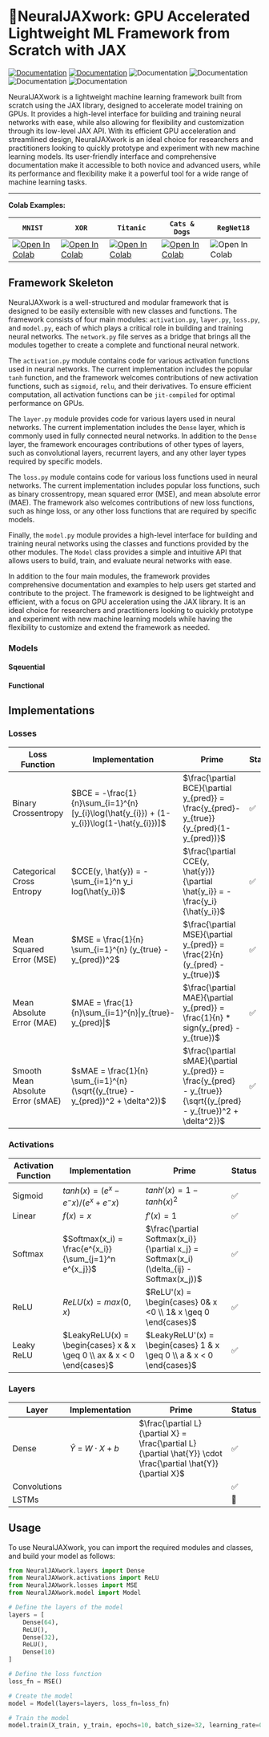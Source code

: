 # 🐇NeuralJAXwork: GPU Accelerated Lightweight ML Framework from Scratch with JAX

[![Documentation](https://img.shields.io/badge/Complete-documentation-blue.svg)](https://rgs2151.github.io/NeuralJAXwork/) [![Documentation](https://img.shields.io/badge/api-reference-blue.svg)](https://rgs2151.github.io/NeuralJAXwork/_autosummary/NeuralJAXwork.html) ![Documentation](https://img.shields.io/badge/ONNX-supported-orange.svg) ![Documentation](https://img.shields.io/badge/GPU-supported-brightgreen.svg) ![Documentation](https://img.shields.io/badge/JIT-compiled-yellow.svg) ![Documentation](https://img.shields.io/badge/python-3.7_|_3.8_|_3.9_|_3.10-blue.svg)

NeuralJAXwork is a lightweight machine learning framework built from scratch using the JAX library, designed to accelerate model training on GPUs. It provides a high-level interface for building and training neural networks with ease, while also allowing for flexibility and customization through its low-level JAX API. With its efficient GPU acceleration and streamlined design, NeuralJAXwork is an ideal choice for researchers and practitioners looking to quickly prototype and experiment with new machine learning models. Its user-friendly interface and comprehensive documentation make it accessible to both novice and advanced users, while its performance and flexibility make it a powerful tool for a wide range of machine learning tasks.

---

**Colab Examples:**

| `MNIST`                                                                                                                                                                              | `XOR`                                                                                                                                                                                | `Titanic`                                                                                                                                                                            | `Cats & Dogs`                                                                                                                                                                        | `RegNet18`                                                             |
| -------------------------------------------------------------------------------------------------------------------------------------------------------------------------------------- | -------------------------------------------------------------------------------------------------------------------------------------------------------------------------------------- | -------------------------------------------------------------------------------------------------------------------------------------------------------------------------------------- | -------------------------------------------------------------------------------------------------------------------------------------------------------------------------------------- | ------------------------------------------------------------------------ |
| [![Open In Colab](https://colab.research.google.com/assets/colab-badge.svg)](https://colab.research.google.com/github/googlecolab/colabtools/blob/master/notebooks/colab-github-demo.ipynb) | [![Open In Colab](https://colab.research.google.com/assets/colab-badge.svg)](https://colab.research.google.com/github/googlecolab/colabtools/blob/master/notebooks/colab-github-demo.ipynb) | [![Open In Colab](https://colab.research.google.com/assets/colab-badge.svg)](https://colab.research.google.com/github/googlecolab/colabtools/blob/master/notebooks/colab-github-demo.ipynb) | [![Open In Colab](https://colab.research.google.com/assets/colab-badge.svg)](https://colab.research.google.com/github/googlecolab/colabtools/blob/master/notebooks/colab-github-demo.ipynb) | ![Open In Colab](https://colab.research.google.com/assets/colab-badge.svg) |

## Framework Skeleton

NeuralJAXwork is a well-structured and modular framework that is designed to be easily extensible with new classes and functions. The framework consists of four main modules: `activation.py`, `layer.py`, `loss.py`, and `model.py`, each of which plays a critical role in building and training neural networks. The `network.py` file serves as a bridge that brings all the modules together to create a complete and functional neural network.

The `activation.py` module contains code for various activation functions used in neural networks. The current implementation includes the popular `tanh` function, and the framework welcomes contributions of new activation functions, such as `sigmoid`, `relu`, and their derivatives. To ensure efficient computation, all activation functions can be `jit-compiled` for optimal performance on GPUs.

The `layer.py` module provides code for various layers used in neural networks. The current implementation includes the `Dense` layer, which is commonly used in fully connected neural networks. In addition to the `Dense` layer, the framework encourages contributions of other types of layers, such as convolutional layers, recurrent layers, and any other layer types required by specific models.

The `loss.py` module contains code for various loss functions used in neural networks. The current implementation includes popular loss functions, such as binary crossentropy, mean squared error (MSE), and mean absolute error (MAE). The framework also welcomes contributions of new loss functions, such as hinge loss, or any other loss functions that are required by specific models.

Finally, the `model.py` module provides a high-level interface for building and training neural networks using the classes and functions provided by the other modules. The `Model` class provides a simple and intuitive API that allows users to build, train, and evaluate neural networks with ease.

In addition to the four main modules, the framework provides comprehensive documentation and examples to help users get started and contribute to the project. The framework is designed to be lightweight and efficient, with a focus on GPU acceleration using the JAX library. It is an ideal choice for researchers and practitioners looking to quickly prototype and experiment with new machine learning models while having the flexibility to customize and extend the framework as needed.

### Models

#### Sqeuential

#### Functional

## Implementations

### Losses

| Loss Function                     | Implementation                                                                               | Prime                                                                                                               | Status |
| --------------------------------- | -------------------------------------------------------------------------------------------- | ------------------------------------------------------------------------------------------------------------------- | ------ |
| Binary Crossentropy               | $BCE = -\frac{1}{n}\sum_{i=1}^{n} [y_{i}\log(\hat{y_{i}}) + (1-y_{i})\log(1-\hat{y_{i}})]$ | $\frac{\partial BCE}{\partial y_{pred}} = \frac{y_{pred}-y_{true}}{y_{pred}(1-y_{pred})}$                         | ✅     |
| Categorical Cross Entropy         | $CCE(y, \hat{y}) = - \sum_{i=1}^n y_i log(\hat{y_i})$                                      | $\frac{\partial CCE(y, \hat{y})}{\partial \hat{y_i}} = -\frac{y_i}{\hat{y_i}}$                                    | ✅     |
| Mean Squared Error (MSE)          | $MSE = \frac{1}{n} \sum_{i=1}^{n} (y_{true} - y_{pred})^2$                                 | $\frac{\partial MSE}{\partial y_{pred}} = \frac{2}{n} (y_{pred} - y_{true})$                                      | ✅     |
| Mean Absolute Error (MAE)         | $MAE = \frac{1}{n}\sum_{i=1}^{n}\|y_{true}-y_{pred}\|$                                     | $\frac{\partial MAE}{\partial y_{pred}} = \frac{1}{n} * sign(y_{pred} - y_{true})$                                | ✅     |
| Smooth Mean Absolute Error (sMAE) | $sMAE = \frac{1}{n} \sum_{i=1}^{n} (\sqrt{(y_{true} - y_{pred})^2 + \delta^2})$            | $\frac{\partial sMAE}{\partial y_{pred}} = \frac{y_{pred} - y_{true}}{\sqrt{(y_{pred} - y_{true})^2 + \delta^2}}$ | ✅     |

### Activations

| Activation Function | Implementation                                                          | Prime                                                                                     | Status |
| ------------------- | ----------------------------------------------------------------------- | ----------------------------------------------------------------------------------------- | ------ |
| Sigmoid             | $tanh(x) = (e^x - e^-x) / (e^x + e^-x)$                               | $tanh'(x) = 1 - tanh(x)^2$                                                              | ✅     |
| Linear              | $f(x) = x$                                                            | $f'(x) = 1$                                                                             | ✅     |
| Softmax             | $Softmax(x_i) = \frac{e^{x_i}}{\sum_{j=1}^n e^{x_j}}$                 | $\frac{\partial Softmax(x_i)}{\partial x_j} = Softmax(x_i)(\delta_{ij} - Softmax(x_j))$ | ✅     |
| ReLU                | $ReLU(x) = max(0,x)$                                                  | $ReLU'(x) = \begin{cases} 0& x <0 \\ 1& x \geq 0 \end{cases}$                           | ✅     |
| Leaky ReLU          | $LeakyReLU(x) = \begin{cases} x & x \geq 0 \\ ax & x < 0 \end{cases}$ | $LeakyReLU'(x) = \begin{cases} 1 & x \geq 0 \\ a & x < 0 \end{cases}$                   | ✅     |

### Layers

| Layer        | Implementation                      | Prime                                                                                                             | Status |
| ------------ | ----------------------------------- | ----------------------------------------------------------------------------------------------------------------- | ------ |
| Dense        | $\hat{Y}$ = $W \cdot X$ + $b$ | $\frac{\partial L}{\partial X} = \frac{\partial L}{\partial \hat{Y}} \cdot \frac{\partial \hat{Y}}{\partial X}$ | ✅     |
| Convolutions |                                     |                                                                                                                   | ✅     |
| LSTMs        |                                     |                                                                                                                   | 🚧     |

## Usage

To use NeuralJAXwork, you can import the required modules and classes, and build your model as follows:

```python
from NeuralJAXwork.layers import Dense
from NeuralJAXwork.activations import ReLU
from NeuralJAXwork.losses import MSE
from NeuralJAXwork.model import Model

# Define the layers of the model
layers = [
    Dense(64),
    ReLU(),
    Dense(32),
    ReLU(),
    Dense(10)
]

# Define the loss function
loss_fn = MSE()

# Create the model
model = Model(layers=layers, loss_fn=loss_fn)

# Train the model
model.train(X_train, y_train, epochs=10, batch_size=32, learning_rate=0.001)
```

